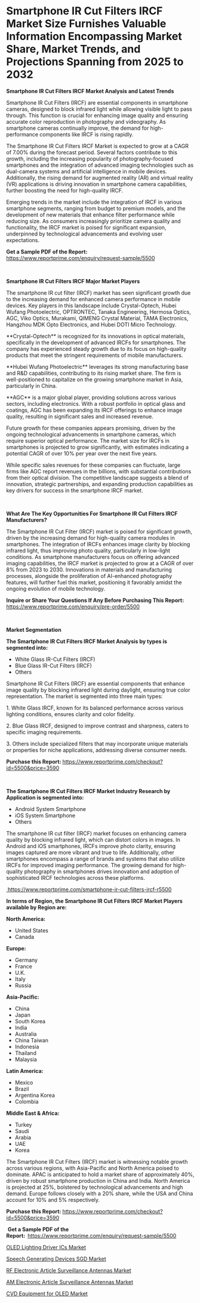 <p><h1>Smartphone IR Cut Filters IRCF Market Size Furnishes Valuable Information Encompassing Market Share, Market Trends, and Projections Spanning from 2025 to 2032</h1></p><p><strong>Smartphone IR Cut Filters IRCF Market Analysis and Latest Trends</strong></p>
<p><p>Smartphone IR Cut Filters (IRCF) are essential components in smartphone cameras, designed to block infrared light while allowing visible light to pass through. This function is crucial for enhancing image quality and ensuring accurate color reproduction in photography and videography. As smartphone cameras continually improve, the demand for high-performance components like IRCF is rising rapidly.</p><p>The Smartphone IR Cut Filters IRCF Market is expected to grow at a CAGR of 7.00% during the forecast period. Several factors contribute to this growth, including the increasing popularity of photography-focused smartphones and the integration of advanced imaging technologies such as dual-camera systems and artificial intelligence in mobile devices. Additionally, the rising demand for augmented reality (AR) and virtual reality (VR) applications is driving innovation in smartphone camera capabilities, further boosting the need for high-quality IRCF.</p><p>Emerging trends in the market include the integration of IRCF in various smartphone segments, ranging from budget to premium models, and the development of new materials that enhance filter performance while reducing size. As consumers increasingly prioritize camera quality and functionality, the IRCF market is poised for significant expansion, underpinned by technological advancements and evolving user expectations.</p></p>
<p><strong>Get a Sample PDF of the Report:&nbsp;</strong> <a href="https://www.reportprime.com/enquiry/request-sample/5500?utm_campaign=1129&utm_medium=2&utm_source=Github&utm_content=ia&utm_term=19032025&utm_id=smartphone-ir-cut-filters-ircf">https://www.reportprime.com/enquiry/request-sample/5500</a></p>
<p>&nbsp;</p>
<p><strong>Smartphone IR Cut Filters IRCF Major Market Players</strong></p>
<p><p>The smartphone IR cut filter (IRCF) market has seen significant growth due to the increasing demand for enhanced camera performance in mobile devices. Key players in this landscape include Crystal-Optech, Hubei Wufang Photoelectric, OPTRONTEC, Tanaka Engineering, Hermosa Optics, AGC, Viko Optics, Murakami, QIMENG Crystal Material, TAMA Electronics, Hangzhou MDK Opto Electronics, and Hubei DOTI Micro Technology.</p><p>**Crystal-Optech** is recognized for its innovations in optical materials, specifically in the development of advanced IRCFs for smartphones. The company has experienced steady growth due to its focus on high-quality products that meet the stringent requirements of mobile manufacturers. </p><p>**Hubei Wufang Photoelectric** leverages its strong manufacturing base and R&D capabilities, contributing to its rising market share. The firm is well-positioned to capitalize on the growing smartphone market in Asia, particularly in China.</p><p>**AGC** is a major global player, providing solutions across various sectors, including electronics. With a robust portfolio in optical glass and coatings, AGC has been expanding its IRCF offerings to enhance image quality, resulting in significant sales and increased revenue.</p><p>Future growth for these companies appears promising, driven by the ongoing technological advancements in smartphone cameras, which require superior optical performance. The market size for IRCFs in smartphones is projected to grow significantly, with estimates indicating a potential CAGR of over 10% per year over the next five years.</p><p>While specific sales revenues for these companies can fluctuate, large firms like AGC report revenues in the billions, with substantial contributions from their optical division. The competitive landscape suggests a blend of innovation, strategic partnerships, and expanding production capabilities as key drivers for success in the smartphone IRCF market.</p></p>
<p>&nbsp;</p>
<p><strong>What Are The Key Opportunities For Smartphone IR Cut Filters IRCF Manufacturers?</strong></p>
<p><p>The Smartphone IR Cut Filter (IRCF) market is poised for significant growth, driven by the increasing demand for high-quality camera modules in smartphones. The integration of IRCFs enhances image clarity by blocking infrared light, thus improving photo quality, particularly in low-light conditions. As smartphone manufacturers focus on offering advanced imaging capabilities, the IRCF market is projected to grow at a CAGR of over 8% from 2023 to 2030. Innovations in materials and manufacturing processes, alongside the proliferation of AI-enhanced photography features, will further fuel this market, positioning it favorably amidst the ongoing evolution of mobile technology.</p></p>
<p><strong>Inquire or Share Your Questions If Any Before Purchasing This Report:</strong> <a href="https://www.reportprime.com/enquiry/pre-order/5500?utm_campaign=1129&utm_medium=2&utm_source=Github&utm_content=ia&utm_term=19032025&utm_id=smartphone-ir-cut-filters-ircf">https://www.reportprime.com/enquiry/pre-order/5500</a></p>
<p>&nbsp;</p>
<p><strong>Market Segmentation</strong></p>
<p><strong>The Smartphone IR Cut Filters IRCF Market Analysis by types is segmented into:</strong></p>
<p><ul><li>White Glass IR-Cut Filters (IRCF)</li><li>Blue Glass IR-Cut Filters (IRCF)</li><li>Others</li></ul></p>
<p><p>Smartphone IR Cut Filters (IRCF) are essential components that enhance image quality by blocking infrared light during daylight, ensuring true color representation. The market is segmented into three main types: </p><p>1. White Glass IRCF, known for its balanced performance across various lighting conditions, ensures clarity and color fidelity.</p><p>2. Blue Glass IRCF, designed to improve contrast and sharpness, caters to specific imaging requirements.</p><p>3. Others include specialized filters that may incorporate unique materials or properties for niche applications, addressing diverse consumer needs.</p></p>
<p><strong>Purchase this Report:&nbsp;</strong><a href="https://www.reportprime.com/checkout?id=5500&price=3590&utm_campaign=1129&utm_medium=2&utm_source=Github&utm_content=ia&utm_term=19032025&utm_id=smartphone-ir-cut-filters-ircf">https://www.reportprime.com/checkout?id=5500&price=3590</a></p>
<p>&nbsp;</p>
<p><strong>The Smartphone IR Cut Filters IRCF Market Industry Research by Application is segmented into:</strong></p>
<p><ul><li>Android System Smartphone</li><li>iOS System Smartphone</li><li>Others</li></ul></p>
<p><p>The smartphone IR cut filter (IRCF) market focuses on enhancing camera quality by blocking infrared light, which can distort colors in images. In Android and iOS smartphones, IRCFs improve photo clarity, ensuring images captured are more vibrant and true to life. Additionally, other smartphones encompass a range of brands and systems that also utilize IRCFs for improved imaging performance. The growing demand for high-quality photography in smartphones drives innovation and adoption of sophisticated IRCF technologies across these platforms.</p></p>
<p><a href="https://www.reportprime.com/smartphone-ir-cut-filters-ircf-r5500?utm_campaign=1129&utm_medium=2&utm_source=Github&utm_content=ia&utm_term=19032025&utm_id=smartphone-ir-cut-filters-ircf">&nbsp;https://www.reportprime.com/smartphone-ir-cut-filters-ircf-r5500</a></p>
<p><strong>In terms of Region, the Smartphone IR Cut Filters IRCF Market Players available by Region are:</strong></p>
<p>
    <p> <strong> North America: </strong>
        <ul>
            <li>United States</li>
            <li>Canada</li>
        </ul>
        </p> 
    <p> <strong> Europe: </strong>
        <ul>
            <li>Germany</li>
            <li>France</li>
            <li>U.K.</li>
            <li>Italy</li>
            <li>Russia</li>
        </ul>
        </p> 
    <p> <strong> Asia-Pacific: </strong>
        <ul>
            <li>China</li>
            <li>Japan</li>
            <li>South Korea</li>
            <li>India</li>
            <li>Australia</li>
            <li>China Taiwan</li>
            <li>Indonesia</li>
            <li>Thailand</li>
            <li>Malaysia</li>
        </ul>
        </p> 
    <p> <strong> Latin America: </strong>
        <ul>
            <li>Mexico</li>
            <li>Brazil</li>
            <li>Argentina Korea</li>
            <li>Colombia</li>
        </ul>
        </p> 
    <p> <strong> Middle East & Africa: </strong>
        <ul>
            <li>Turkey</li>
            <li>Saudi</li>
            <li>Arabia</li>
            <li>UAE</li>
            <li>Korea</li>
        </ul>
    </p>
    </p>
<p><p>The Smartphone IR Cut Filters (IRCF) market is witnessing notable growth across various regions, with Asia-Pacific and North America poised to dominate. APAC is anticipated to hold a market share of approximately 40%, driven by robust smartphone production in China and India. North America is projected at 25%, bolstered by technological advancements and high demand. Europe follows closely with a 20% share, while the USA and China account for 10% and 5% respectively.</p></p>
<p><strong>Purchase this Report: </strong><a href="https://www.reportprime.com/checkout?id=5500&price=3590&utm_campaign=1129&utm_medium=2&utm_source=Github&utm_content=ia&utm_term=19032025&utm_id=smartphone-ir-cut-filters-ircf">https://www.reportprime.com/checkout?id=5500&price=3590</a></p>
<p>&nbsp;<strong>Get a Sample PDF of the Report:&nbsp;&nbsp;</strong><a href="https://www.reportprime.com/enquiry/request-sample/5500?utm_campaign=1129&utm_medium=2&utm_source=Github&utm_content=ia&utm_term=19032025&utm_id=smartphone-ir-cut-filters-ircf">https://www.reportprime.com/enquiry/request-sample/5500</a></p>
<p><strong></strong></p>
<p><p><a href="https://github.com/rjaibiagha/Market-Research-Report-List-1/blob/main/oled-lighting-driver-ics-market.md?utm_campaign=1129&utm_medium=2&utm_source=Github&utm_content=ia&utm_term=19032025&utm_id=smartphone-ir-cut-filters-ircf">OLED Lighting Driver ICs Market</a></p><p><a href="https://github.com/snapetylerho/Market-Research-Report-List-1/blob/main/speech-generating-devices-sgd-market.md?utm_campaign=1129&utm_medium=2&utm_source=Github&utm_content=ia&utm_term=19032025&utm_id=smartphone-ir-cut-filters-ircf">Speech Generating Devices SGD Market</a></p><p><a href="https://github.com/trenkkwasek84/Market-Research-Report-List-1/blob/main/rf-electronic-article-surveillance-antennas-market.md?utm_campaign=1129&utm_medium=2&utm_source=Github&utm_content=ia&utm_term=19032025&utm_id=smartphone-ir-cut-filters-ircf">RF Electronic Article Surveillance Antennas Market</a></p><p><a href="https://github.com/sulvantomppa/Market-Research-Report-List-1/blob/main/am-electronic-article-surveillance-antennas-market.md?utm_campaign=1129&utm_medium=2&utm_source=Github&utm_content=ia&utm_term=19032025&utm_id=smartphone-ir-cut-filters-ircf">AM Electronic Article Surveillance Antennas Market</a></p><p><a href="https://github.com/brinnoifon/Market-Research-Report-List-1/blob/main/cvd-equipment-for-oled-market.md?utm_campaign=1129&utm_medium=2&utm_source=Github&utm_content=ia&utm_term=19032025&utm_id=smartphone-ir-cut-filters-ircf">CVD Equipment for OLED Market</a></p></p>
